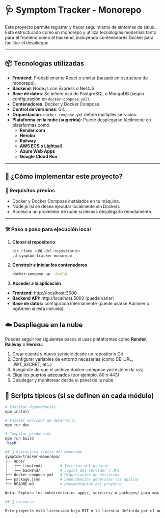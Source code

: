 # 🩺 Symptom Tracker - Monorepo

Este proyecto permite registrar y hacer seguimiento de síntomas de salud. Está estructurado como un monorepo y utiliza tecnologías modernas tanto para el frontend como el backend, incluyendo contenedores Docker para facilitar el despliegue.

---

## 📦 Tecnologías utilizadas

- **Frontend**: Probablemente React o similar (basado en estructura de monorepo).
- **Backend**: Node.js con Express o NestJS.
- **Base de datos**: Se infiere uso de PostgreSQL o MongoDB (según configuración en `docker-compose.yml`).
- **Contenedores**: Docker y Docker Compose.
- **Control de versiones**: Git.
- **Orquestación**: `docker-compose.yml` define múltiples servicios.
- **Plataforma en la nube (sugerida)**: Puede desplegarse fácilmente en plataformas como:
  - **Render.com**
  - **Heroku**
  - **Railway**
  - **AWS ECS o Lightsail**
  - **Azure Web Apps**
  - **Google Cloud Run**

---

## 🚀 ¿Cómo implementar este proyecto?

### 🔧 Requisitos previos

- Docker y Docker Compose instalados en tu máquina.
- Node.js (si se desea ejecutar localmente sin Docker).
- Acceso a un proveedor de nube si deseas desplegarlo remotamente.

---

### 🛠️ Paso a paso para ejecución local

1. **Clonar el repositorio**
   ```bash
   git clone <URL-del-repositorio>
   cd symptom-tracker-monorepo
   
2. **Construir e iniciar los contenedores**
   ```bash
   docker-compose up --build

3. **Acceder a la aplicación**
- **Frontend:** http://localhost:3000
- **Backend API:** http://localhost:5000 (puede variar)
- **Base de datos:** configurada internamente (puede usarse Adminer o pgAdmin si está incluido)

## ☁️ Despliegue en la nube

Puedes seguir los siguientes pasos si usas plataformas como **Render**, **Railway** o **Heroku**:

1. Crear cuenta y nuevo servicio desde un repositorio Git
2. Configurar variables de entorno necesarias (como DB_URL, JWT_SECRET, etc.)
3. Asegúrate de que el archivo docker-compose.yml esté en la raíz
4. Elige los puertos adecuados (por ejemplo, 80 o 443)
5. Desplegar y monitorear desde el panel de la nube

## 🧪 Scripts típicos (si se definen en cada módulo)

```bash
# Instalar dependencias
npm install

# Iniciar servidor de desarrollo
npm run dev

# Compilar producción
npm run build
`bash`

## 📁 Estructura típica del monorepo
symptom-tracker-monorepo/
├── apps/
│   ├── frontend/        # Interfaz del usuario
│   └── backend/         # Lógica del servidor / API
├── docker-compose.yml   # Orquestación de servicios
├── package.json         # Dependencias generales (si aplica)
└── README.md            # Documentación del proyecto

Nota: Explora los subdirectorios apps/, services/ o packages/ para más package.json individuales si estás editando o ampliando este proyecto.

## 📄 Licencia

Este proyecto está licenciado bajo MIT o la licencia definida por el autor original.
